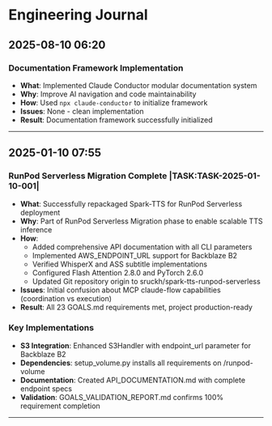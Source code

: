 # Engineering Journal

## 2025-08-10 06:20

### Documentation Framework Implementation
- **What**: Implemented Claude Conductor modular documentation system
- **Why**: Improve AI navigation and code maintainability
- **How**: Used `npx claude-conductor` to initialize framework
- **Issues**: None - clean implementation
- **Result**: Documentation framework successfully initialized

---

## 2025-01-10 07:55

### RunPod Serverless Migration Complete |TASK:TASK-2025-01-10-001|
- **What**: Successfully repackaged Spark-TTS for RunPod Serverless deployment
- **Why**: Part of RunPod Serverless Migration phase to enable scalable TTS inference
- **How**: 
  - Added comprehensive API documentation with all CLI parameters
  - Implemented AWS_ENDPOINT_URL support for Backblaze B2
  - Verified WhisperX and ASS subtitle implementations
  - Configured Flash Attention 2.8.0 and PyTorch 2.6.0
  - Updated Git repository origin to sruckh/spark-tts-runpod-serverless
- **Issues**: Initial confusion about MCP claude-flow capabilities (coordination vs execution)
- **Result**: All 23 GOALS.md requirements met, project production-ready

### Key Implementations
- **S3 Integration**: Enhanced S3Handler with endpoint_url parameter for Backblaze B2
- **Dependencies**: setup_volume.py installs all requirements on /runpod-volume
- **Documentation**: Created API_DOCUMENTATION.md with complete endpoint specs
- **Validation**: GOALS_VALIDATION_REPORT.md confirms 100% requirement completion

---

